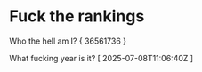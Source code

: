# Fuck the rankings

Who the hell am I?
{ 36561736 }

What fucking year is it?
[ 2025-07-08T11:06:40Z ]
